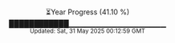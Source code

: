 <p align="center">
⏳Year Progress (41.10 %)<br>
████████████▁▁▁▁▁▁▁▁▁▁▁▁▁▁▁▁▁▁ <br>
<sub>Updated: Sat, 31 May 2025 00:12:59 GMT</sub>
</p>

